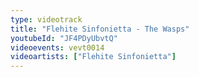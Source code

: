 ```yaml
---
type: videotrack
title: "Flehite Sinfonietta - The Wasps"
youtubeId: "JF4PDyUbvtQ"
videoevents: vevt0014
videoartists: ["Flehite Sinfonietta"]
---
```

